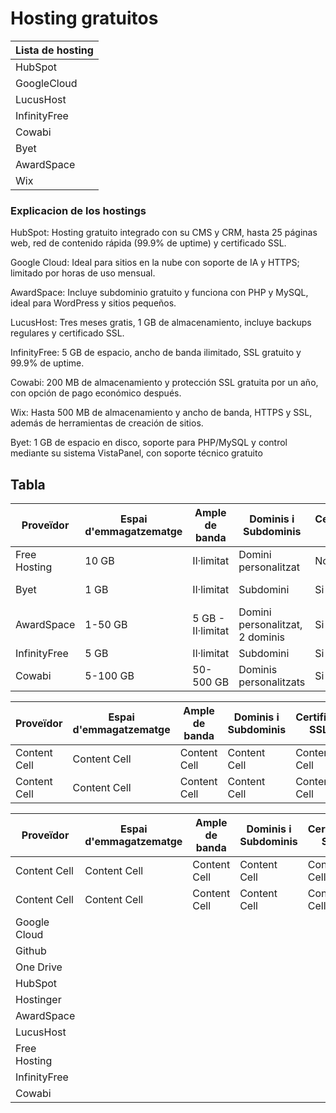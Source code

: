 # Hosting gratuitos
 |Lista de hosting |  
| ----------- | 
|    HubSpot  |  
| GoogleCloud | 
| LucusHost   |
| InfinityFree|
| Cowabi      |   
|  Byet       |  
| AwardSpace  | 
| Wix         |

### Explicacion de los hostings 

HubSpot: Hosting gratuito integrado con su CMS y CRM, hasta 25 páginas web, red de contenido rápida (99.9% de uptime) y certificado SSL.

Google Cloud: Ideal para sitios en la nube con soporte de IA y HTTPS; limitado por horas de uso mensual.

AwardSpace: Incluye subdominio gratuito y funciona con PHP y MySQL, ideal para WordPress y sitios pequeños.

LucusHost: Tres meses gratis, 1 GB de almacenamiento, incluye backups regulares y certificado SSL.

InfinityFree: 5 GB de espacio, ancho de banda ilimitado, SSL gratuito y 99.9% de uptime.

Cowabi: 200 MB de almacenamiento y protección SSL gratuita por un año, con opción de pago económico después.

Wix: Hasta 500 MB de almacenamiento y ancho de banda, HTTPS y SSL, además de herramientas de creación de sitios.

Byet: 1 GB de espacio en disco, soporte para PHP/MySQL y control mediante su sistema VistaPanel, con soporte técnico gratuito

## Tabla


| Proveïdor  | Espai d'emmagatzematge | Ample de banda  | Dominis i Subdominis | Certificat SSL  | Publicitat | Altres Característiques | Enllaç |
| ------------- | ------------- | ------------- | ------------- | ------------- | ------------- | ------------- | ------------- |
| Free Hosting | 10 GB             | Il·limitat            | Domini personalitzat| No         | No         | MySQL, cPanel, FTP   | [Enllaç](https://www.freehosting.com/) |
| Byet          | 1 GB             | Il·limitat         | Subdomini            | Si         | No         | MySQL, PHP Support    | [Enllaç](https://byet.host/) |
| AwardSpace    | 1-50 GB	| 5 GB - Il·limitat	| Domini personalitzat, 2 dominis| Si              | No        | MySQL, PostgreSQL | [Enllaç](https://www.awardspace.com/) |
| InfinityFree  | 5 GB              | Il·limitat	      | Subdomini              | Si         | No         | MySQL, MariaDB      | [Enllaç](https://www.infinityfree.com/)  |
| Cowabi        | 5-100 GB            | 50-500 GB       | Dominis personalitzats| Si         | Si         | Panel de control Plesk | [Enllaç](https://cowabi.com/)  |


| Proveïdor  | Espai d'emmagatzematge | Ample de banda  | Dominis i Subdominis | Certificat SSL  | Publicitat | Altres Característiques | Enllaç |
| ------------- | ------------- | ------------- | ------------- | ------------- | ------------- | ------------- | ------------- |
| Content Cell  | Content Cell  | Content Cell  | Content Cell  | Content Cell  | Content Cell  | Content Cell  | Content Cell  |
| Content Cell  | Content Cell  | Content Cell  | Content Cell  | Content Cell  | Content Cell  | Content Cell  | Content Cell  |




| Proveïdor  | Espai d'emmagatzematge | Ample de banda  | Dominis i Subdominis | Certificat SSL  | Publicitat | Altres Característiques | Enllaç |
| ------------- | ------------- | ------------- | ------------- | ------------- | ------------- | ------------- | ------------- |
| Content Cell  | Content Cell  | Content Cell  | Content Cell  | Content Cell  | Content Cell  | Content Cell  | Content Cell  |
| Content Cell  | Content Cell  | Content Cell  | Content Cell  | Content Cell  | Content Cell  | Content Cell  | Content Cell  |
| Google Cloud |
| Github |
| One Drive |
| HubSpot |
| Hostinger |
| AwardSpace |
| LucusHost |
| Free Hosting |
| InfinityFree |
| Cowabi |

